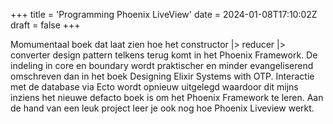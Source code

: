 +++
title = 'Programming Phoenix LiveView'
date = 2024-01-08T17:10:02Z
draft = false
+++

Momumentaal boek dat laat zien hoe het constructor |> reducer |> converter design pattern telkens terug komt in het Phoenix Framework.
De indeling in core en boundary wordt praktischer en minder evangeliserend omschreven dan in het boek Designing Elixir Systems with OTP.
Interactie met de database via Ecto wordt opnieuw uitgelegd waardoor dit mijns inziens het nieuwe defacto boek is om het Phoenix Framework
te leren. Aan de hand van een leuk project leer je ook nog hoe Phoenix Liveview werkt.